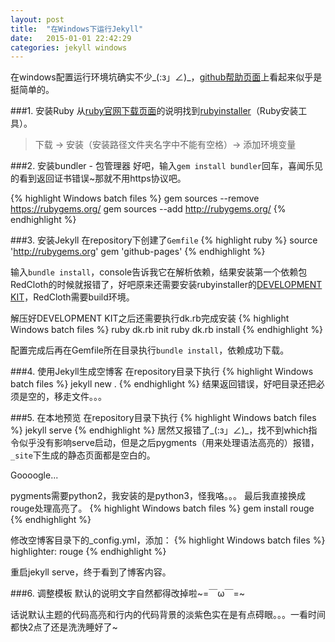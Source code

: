 ```yaml
---
layout: post
title:  "在Windows下运行Jekyll"
date:   2015-01-01 22:42:29
categories: jekyll windows
---
```

在windows配置运行环境坑确实不少\_(:з」∠)\_，[github帮助页面](https://help.github.com/articles/using-jekyll-with-pages/)上看起来似乎是挺简单的。

###1. 安装Ruby
从[ruby官网下载页面](https://www.ruby-lang.org/en/downloads/)的说明找到[rubyinstaller](http://rubyinstaller.org/)（Ruby安装工具）。

>下载 -> 安装（安装路径文件夹名字中不能有空格）-> 添加环境变量

###2. 安装bundler - 包管理器
好吧，输入`gem install bundler`回车，喜闻乐见的看到返回证书错误~那就不用https协议吧。

{% highlight Windows batch files %}
gem sources --remove https://rubygems.org/
gem sources --add http://rubygems.org/
{% endhighlight %}

###3. 安装Jekyll
在repository下创建了`Gemfile`
{% highlight ruby %}
source 'http://rubygems.org'
gem 'github-pages'
{% endhighlight %}

输入`bundle install`，console告诉我它在解析依赖，结果安装第一个依赖包RedCloth的时候就报错了，好吧原来还需要安装rubyinstaller的[DEVELOPMENT KIT](http://rubyinstaller.org/downloads/)，RedCloth需要build环境。

解压好DEVELOPMENT KIT之后还需要执行dk.rb完成安装
{% highlight Windows batch files %}
ruby dk.rb init
ruby dk.rb install
{% endhighlight %}

配置完成后再在Gemfile所在目录执行`bundle install`，依赖成功下载。

###4. 使用Jekyll生成空博客
在repository目录下执行
{% highlight Windows batch files %}
jekyll new .
{% endhighlight %}
结果返回错误，好吧目录还把必须是空的，移走文件。。。

###5. 在本地预览
在repository目录下执行
{% highlight Windows batch files %}
jekyll serve
{% endhighlight %}
居然又报错了\_(:з」∠)\_，找不到which指令似乎没有影响serve启动，但是之后pygments（用来处理语法高亮的）报错，`_site`下生成的静态页面都是空白的。

Goooogle...

pygments需要python2，我安装的是python3，怪我咯。。。
最后我直接换成rouge处理高亮了。
{% highlight Windows batch files %}
gem install rouge
{% endhighlight %}

修改空博客目录下的_config.yml，添加：
{% highlight Windows batch files %}
highlighter: rouge
{% endhighlight %}

重启jekyll serve，终于看到了博客内容。

###6. 调整模板
默认的说明文字自然都得改掉啦~=￣ω￣=~

话说默认主题的代码高亮和行内的代码背景的淡紫色实在是有点碍眼。。。一看时间都快2点了还是洗洗睡好了~

